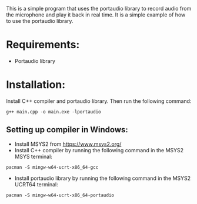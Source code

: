 This is a simple program that uses the portaudio library to record audio from the microphone and play it back in real time. It is a simple example of how to use the portaudio library.

# Requirements:
 - Portaudio library

# Installation:
Install C++ compiler and portaudio library. Then run the following command:
```
g++ main.cpp -o main.exe -lportaudio
```

## Setting up compiler in Windows:
- Install MSYS2 from https://www.msys2.org/
- Install C++ compiler by running the following command in the MSYS2 MSYS terminal:
```
pacman -S mingw-w64-ucrt-x86_64-gcc
```
- Install portaudio library by running the following command in the MSYS2 UCRT64 terminal:
```
pacman -S mingw-w64-ucrt-x86_64-portaudio
```

